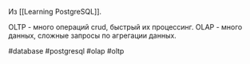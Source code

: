Из [[Learning PostgreSQL]].

OLTP - много операций crud, быстрый их процессинг.
OLAP - много данных, сложные запросы по агрегации данных.

#database #postgresql #olap #oltp